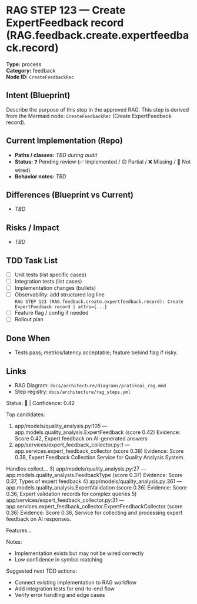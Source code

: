 # RAG STEP 123 — Create ExpertFeedback record (RAG.feedback.create.expertfeedback.record)

**Type:** process  
**Category:** feedback  
**Node ID:** `CreateFeedbackRec`

## Intent (Blueprint)
Describe the purpose of this step in the approved RAG. This step is derived from the Mermaid node: `CreateFeedbackRec` (Create ExpertFeedback record).

## Current Implementation (Repo)
- **Paths / classes:** _TBD during audit_
- **Status:** ❓ Pending review (✅ Implemented / 🟡 Partial / ❌ Missing / 🔌 Not wired)
- **Behavior notes:** _TBD_

## Differences (Blueprint vs Current)
- _TBD_

## Risks / Impact
- _TBD_

## TDD Task List
- [ ] Unit tests (list specific cases)
- [ ] Integration tests (list cases)
- [ ] Implementation changes (bullets)
- [ ] Observability: add structured log line  
  `RAG STEP 123 (RAG.feedback.create.expertfeedback.record): Create ExpertFeedback record | attrs={...}`
- [ ] Feature flag / config if needed
- [ ] Rollout plan

## Done When
- Tests pass; metrics/latency acceptable; feature behind flag if risky.

## Links
- RAG Diagram: `docs/architecture/diagrams/pratikoai_rag.mmd`
- Step registry: `docs/architecture/rag_steps.yml`


<!-- AUTO-AUDIT:BEGIN -->
Status: 🔌  |  Confidence: 0.42

Top candidates:
1) app/models/quality_analysis.py:105 — app.models.quality_analysis.ExpertFeedback (score 0.42)
   Evidence: Score 0.42, Expert feedback on AI-generated answers
2) app/services/expert_feedback_collector.py:1 — app.services.expert_feedback_collector (score 0.38)
   Evidence: Score 0.38, Expert Feedback Collection Service for Quality Analysis System.

Handles collect...
3) app/models/quality_analysis.py:27 — app.models.quality_analysis.FeedbackType (score 0.37)
   Evidence: Score 0.37, Types of expert feedback
4) app/models/quality_analysis.py:361 — app.models.quality_analysis.ExpertValidation (score 0.36)
   Evidence: Score 0.36, Expert validation records for complex queries
5) app/services/expert_feedback_collector.py:31 — app.services.expert_feedback_collector.ExpertFeedbackCollector (score 0.36)
   Evidence: Score 0.36, Service for collecting and processing expert feedback on AI responses.

Features...

Notes:
- Implementation exists but may not be wired correctly
- Low confidence in symbol matching

Suggested next TDD actions:
- Connect existing implementation to RAG workflow
- Add integration tests for end-to-end flow
- Verify error handling and edge cases
<!-- AUTO-AUDIT:END -->